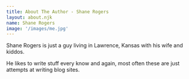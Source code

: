 ```yaml
---
title: About The Author - Shane Rogers
layout: about.njk
name: Shane Rogers
image: '/images/me.jpg'
---
```


Shane Rogers is just a guy living in Lawrence, Kansas with his wife and kiddos.

He likes to write stuff every know and again, most often these are just attempts at writing blog sites.
